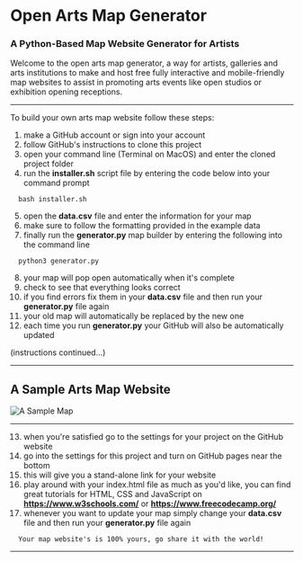 # Open Arts Map Generator
### A Python-Based Map Website Generator for Artists

Welcome to the open arts map generator, a way for artists, galleries and arts institutions to make and host free fully interactive and mobile-friendly map websites to assist in promoting arts events like open studios or exhibition opening receptions.

***

To build your own arts map website follow these steps:
1. make a GitHub account or sign into your account
2. follow GitHub's instructions to clone this project
3. open your command line (Terminal on MacOS) and enter the cloned project folder
4. run the **installer.sh** script file by entering the code below into your command prompt
```
  bash installer.sh
```
5. open the **data.csv** file and enter the information for your map
6. make sure to follow the formatting provided in the example data
7. finally run the **generator.py** map builder by entering the following into the command line
```
  python3 generator.py
```
8. your map will pop open automatically when it's complete
9. check to see that everything looks correct
10. if you find errors fix them in your **data.csv** file and then run your **generator.py** file again
11. your old map will automatically be replaced by the new one
12. each time you run **generator.py** your GitHub will also be automatically updated  
  
  (instructions continued...)

***
## A Sample Arts Map Website  

![A Sample Map](image.png)  
***  

13. when you're satisfied go to the settings for your project on the GitHub website
14. go into the settings for this project and turn on GitHub pages near the bottom
15. this will give you a stand-alone link for your website
16. play around with your index.html file as much as you'd like, you can find great tutorials for HTML, CSS and JavaScript on **https://www.w3schools.com/** or **https://www.freecodecamp.org/**
17. whenever you want to update your map simply change your **data.csv** file and then run your **generator.py** file again  
```
  Your map website's is 100% yours, go share it with the world! 
```  
***  
